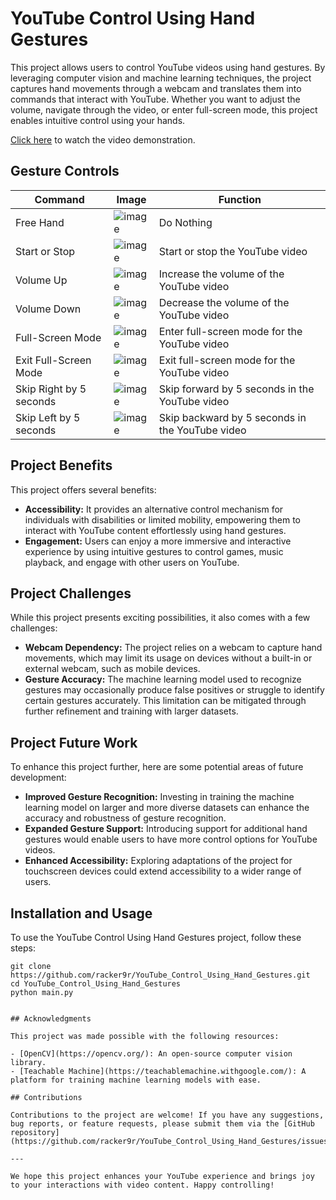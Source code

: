 # YouTube Control Using Hand Gestures

This project allows users to control YouTube videos using hand gestures. By leveraging computer vision and machine learning techniques, the project captures hand movements through a webcam and translates them into commands that interact with YouTube. Whether you want to adjust the volume, navigate through the video, or enter full-screen mode, this project enables intuitive control using your hands.

[Click here](https://youtu.be/wU_1KUNyMNk) to watch the video demonstration.

## Gesture Controls

| Command                | Image                                               | Function                                                     |
|------------------------|-----------------------------------------------------|--------------------------------------------------------------|
| Free Hand         |![image](https://github.com/racker9r/YouTube_Control_Using_Hand_Gestures/assets/111962760/7b4aff94-fd31-460d-8814-30b6ec9d393f) | Do Nothing                               |
| Start or Stop          |![image](https://github.com/racker9r/YouTube_Control_Using_Hand_Gestures/assets/111962760/dea67114-50d1-4fc4-ad4b-4fce85f629d4) | Start or stop the YouTube video                               |
| Volume Up              |![image](https://github.com/racker9r/YouTube_Control_Using_Hand_Gestures/assets/111962760/5793674d-1c2f-4e41-8cd3-54b30a9605cc) | Increase the volume of the YouTube video                      |
| Volume Down            |![image](https://github.com/racker9r/YouTube_Control_Using_Hand_Gestures/assets/111962760/bf2e7d70-f59d-4e17-861d-4853c0e13adf) | Decrease the volume of the YouTube video                      |
| Full-Screen Mode       |![image](https://github.com/racker9r/YouTube_Control_Using_Hand_Gestures/assets/111962760/ffe25f5c-e124-46fc-a6ba-8f771bef322c) | Enter full-screen mode for the YouTube video                  |
| Exit Full-Screen Mode  |![image](https://github.com/racker9r/YouTube_Control_Using_Hand_Gestures/assets/111962760/b71d84cb-7446-4627-8091-0dda5e874efc) | Exit full-screen mode for the YouTube video                   |
| Skip Right by 5 seconds|![image](https://github.com/racker9r/YouTube_Control_Using_Hand_Gestures/assets/111962760/4a2eb96d-4c38-4728-ab27-d87a81095ed6) | Skip forward by 5 seconds in the YouTube video                |
| Skip Left by 5 seconds |![image](https://github.com/racker9r/YouTube_Control_Using_Hand_Gestures/assets/111962760/639d0e1f-c498-43fd-aa32-83c39c441f42) | Skip backward by 5 seconds in the YouTube video               |

## Project Benefits

This project offers several benefits:

- **Accessibility:** It provides an alternative control mechanism for individuals with disabilities or limited mobility, empowering them to interact with YouTube content effortlessly using hand gestures.
- **Engagement:** Users can enjoy a more immersive and interactive experience by using intuitive gestures to control games, music playback, and engage with other users on YouTube.

## Project Challenges

While this project presents exciting possibilities, it also comes with a few challenges:

- **Webcam Dependency:** The project relies on a webcam to capture hand movements, which may limit its usage on devices without a built-in or external webcam, such as mobile devices.
- **Gesture Accuracy:** The machine learning model used to recognize gestures may occasionally produce false positives or struggle to identify certain gestures accurately. This limitation can be mitigated through further refinement and training with larger datasets.

## Project Future Work

To enhance this project further, here are some potential areas of future development:

- **Improved Gesture Recognition:** Investing in training the machine learning model on larger and more diverse datasets can enhance the accuracy and robustness of gesture recognition.
- **Expanded Gesture Support:** Introducing support for additional hand gestures would enable users to have more control options for YouTube videos.
- **Enhanced Accessibility:** Exploring adaptations of the project for touchscreen devices could extend accessibility to a wider range of users.

## Installation and Usage

To use the YouTube Control Using Hand Gestures project, follow these steps:

```shell
git clone https://github.com/racker9r/YouTube_Control_Using_Hand_Gestures.git
cd YouTube_Control_Using_Hand_Gestures
python main.py


## Acknowledgments

This project was made possible with the following resources:

- [OpenCV](https://opencv.org/): An open-source computer vision library.
- [Teachable Machine](https://teachablemachine.withgoogle.com/): A platform for training machine learning models with ease.

## Contributions

Contributions to the project are welcome! If you have any suggestions, bug reports, or feature requests, please submit them via the [GitHub repository](https://github.com/racker9r/YouTube_Control_Using_Hand_Gestures/issues).

---

We hope this project enhances your YouTube experience and brings joy to your interactions with video content. Happy controlling!
